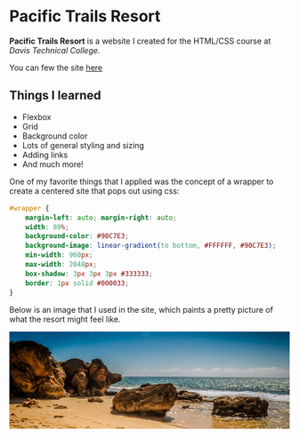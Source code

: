 # Pacific Trails Resort
**Pacific Trails Resort** is a website I created for the HTML/CSS course at *Davis Technical College*.

You can few the site [here](https://shmolty.github.io/PacificTrailsResort/index.html)

## Things I learned
* Flexbox
* Grid
* Background color
* Lots of general styling and sizing
* Adding links
* And much more!

One of my favorite things that I applied was the concept of a wrapper to create a centered site that pops out using css:
``` css
#wrapper {
    margin-left: auto; margin-right: auto;
    width: 80%;
    background-color: #90C7E3;
    background-image: linear-gradient(to bottom, #FFFFFF, #90C7E3);
    min-width: 960px;
    max-width: 2048px;
    box-shadow: 3px 3px 3px #333333;
    border: 1px solid #000033;
}
```
Below is an image that I used in the site, which paints a pretty picture of what the resort might feel like.

![resort image](images/coast.jpg)
